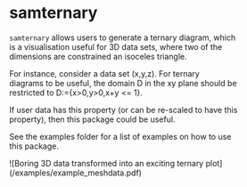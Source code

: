 # samternary

`samternary` allows users to generate a ternary diagram, which \
is a visualisation useful for 3D data sets, where two of the \
dimensions are constrained an isoceles triangle.

For instance, consider a data set (x,y,z). For ternary \
diagrams to be useful, the domain D in the xy plane should be \
restricted to D:=\{x>0,y>0,x+y <= 1\}.

If user data has this property (or can be re-scaled to have this \
property), then this package could be useful.

See the examples folder for a list of examples on how to use \
this package.

![Boring 3D data transformed into an exciting ternary plot]\
(/examples/example_meshdata.pdf)

